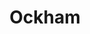---
git: https://github.com/ockam-network/ockam
linkedin: https://linkedin.com/company/ockam.io
logohandle: ockamio
sort: ockam
title: Ockham
twitter: https://x.com/Ockam_io
website: https://www.ockam.io/
---